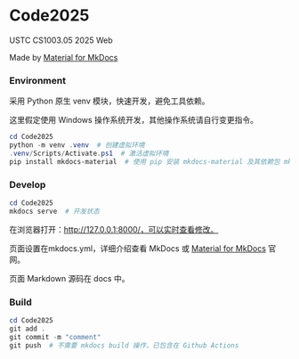 # Code2025

USTC CS1003.05 2025 Web



Made by [Material for MkDocs](https://squidfunk.github.io/mkdocs-material/)



### Environment

采用 Python 原生 venv 模块，快速开发，避免工具依赖。

这里假定使用 Windows 操作系统开发，其他操作系统请自行变更指令。

```powershell
cd Code2025
python -m venv .venv  # 创建虚拟环境
.venv/Scripts/Activate.ps1  # 激活虚拟环境
pip install mkdocs-material  # 使用 pip 安装 mkdocs-material 及其依赖包 mkdocs 等
```



### Develop

```powershell
cd Code2025
mkdocs serve  # 开发状态
```

在浏览器打开：http://127.0.0.1:8000/，可以实时查看修改。



页面设置在mkdocs.yml，详细介绍查看 MkDocs 或 [Material for MkDocs](https://squidfunk.github.io/mkdocs-material/) 官网。

页面 Markdown 源码在 docs 中。



### Build

```powershell
cd Code2025
git add .
git commit -m "comment"
git push  # 不需要 mkdocs build 操作，已包含在 Github Actions
```

